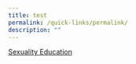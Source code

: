 ```yaml
---
title: test
permalink: /quick-links/permalink/
description: ""
---
```

[Sexuality Education](/cce-experiences/sexuality-education/)

